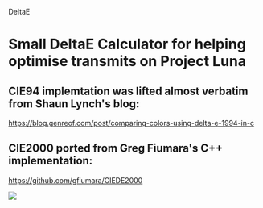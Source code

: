 DeltaE

# Small DeltaE Calculator for helping optimise transmits on Project Luna 

##   CIE94 implemtation was lifted almost verbatim from Shaun Lynch's blog: 
https://blog.genreof.com/post/comparing-colors-using-delta-e-1994-in-c

## CIE2000 ported from Greg Fiumara's C++ implementation: 
https://github.com/gfiumara/CIEDE2000

![](https://i.imgur.com/QiKNo25.png)
